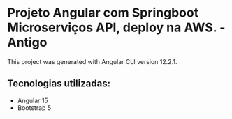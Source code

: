 Projeto Angular com Springboot Microserviços API, deploy na AWS. - Antigo
=================
This project was generated with Angular CLI version 12.2.1.

## Tecnologias utilizadas:
- Angular 15
- Bootstrap 5
